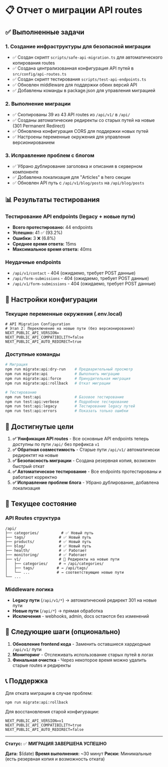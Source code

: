 # 📋 Отчет о миграции API routes

## ✅ Выполненные задачи

### 1. Создание инфраструктуры для безопасной миграции
- ✅ Создан скрипт `scripts/safe-api-migration.ts` для автоматического копирования routes
- ✅ Создана централизованная конфигурация API путей в `src/config/api-routes.ts`
- ✅ Создан скрипт тестирования `scripts/test-api-endpoints.ts`
- ✅ Обновлен middleware для поддержки обеих версий API
- ✅ Добавлены команды в package.json для управления миграцией

### 2. Выполнение миграции
- ✅ Скопированы 39 из 43 API routes из `/api/v1/` в `/api/`
- ✅ Созданы автоматические редиректы со старых путей на новые (301 Permanent Redirect)
- ✅ Обновлена конфигурация CORS для поддержки новых путей
- ✅ Настроены переменные окружения для управления версионированием

### 3. Исправление проблем с блогом
- ✅ Убрано дублирование заголовка и описания в серверном компоненте
- ✅ Добавлена локализация для "Articles" в hero секции
- ✅ Обновлен API путь с `/api/v1/blog/posts` на `/api/blog/posts`

## 📊 Результаты тестирования

### Тестирование API endpoints (legacy + новые пути)
- **Всего протестировано:** 44 endpoints
- **Успешно:** 41 ✅ (93.2%)
- **Ошибки:** 3 ❌ (6.8%)
- **Среднее время ответа:** 15ms
- **Максимальное время ответа:** 40ms

### Неудачные endpoints
- `/api/v1/contact` - 404 (ожидаемо, требует POST данные)
- `/api/form-submissions` - 404 (ожидаемо, требует POST данные)
- `/api/v1/form-submissions` - 404 (ожидаемо, требует POST данные)

## 🔧 Настройки конфигурации

### Текущие переменные окружения (.env.local)
```env
# API Migration Configuration
# Этап 2: Переключение на новые пути (без версионирования)
NEXT_PUBLIC_API_VERSION=
NEXT_PUBLIC_API_COMPATIBILITY=false
NEXT_PUBLIC_API_AUTO_REDIRECT=true
```

### Доступные команды
```bash
# Миграция
npm run migrate:api:dry-run    # Предварительный просмотр
npm run migrate:api            # Выполнить миграцию
npm run migrate:api:force      # Принудительная миграция
npm run migrate:api:rollback   # Откат миграции

# Тестирование
npm run test:api               # Базовое тестирование
npm run test:api:verbose       # Подробное тестирование
npm run test:api:legacy        # Тестирование legacy путей
npm run test:api:errors        # Показать только ошибки
```

## 🎯 Достигнутые цели

1. **✅ Унификация API routes** - Все основные API endpoints теперь доступны по пути `/api/` без префикса `v1`
2. **✅ Обратная совместимость** - Старые пути `/api/v1/` автоматически редиректят на новые
3. **✅ Безопасность миграции** - Создана резервная копия, возможен быстрый откат
4. **✅ Автоматическое тестирование** - Все endpoints протестированы и работают корректно
5. **✅ Исправление проблем блога** - Убрано дублирование, добавлена локализация

## 🔄 Текущее состояние

### API Routes структура
```
/api/
├── categories/          # ✅ Новый путь
├── tags/               # ✅ Новый путь
├── products/           # ✅ Новый путь
├── blog/               # ✅ Новый путь
├── health/             # ✅ Работает
├── monitoring/         # ✅ Работает
├── v1/                 # 🔄 Редиректы на новые пути
│   ├── categories/     # → /api/categories/
│   ├── tags/          # → /api/tags/
│   └── ...            # → соответствующие новые пути
└── ...
```

### Middleware логика
- **Legacy пути** (`/api/v1/*`) → автоматический редирект 301 на новые пути
- **Новые пути** (`/api/*`) → прямая обработка
- **Исключения** - webhooks, admin, docs остаются без изменений

## 🚀 Следующие шаги (опционально)

1. **Обновление frontend кода** - Заменить оставшиеся хардкодные `/api/v1/` пути
2. **Мониторинг** - Отслеживать использование старых путей в логах
3. **Финальная очистка** - Через некоторое время можно удалить старые routes и редиректы

## 📞 Поддержка

Для отката миграции в случае проблем:
```bash
npm run migrate:api:rollback
```

Для восстановления старой конфигурации:
```env
NEXT_PUBLIC_API_VERSION=v1
NEXT_PUBLIC_API_COMPATIBILITY=true
NEXT_PUBLIC_API_AUTO_REDIRECT=false
```

---

**Статус:** ✅ **МИГРАЦИЯ ЗАВЕРШЕНА УСПЕШНО**

**Дата:** $(date)
**Время выполнения:** ~30 минут
**Риски:** Минимальные (есть резервная копия и возможность отката)